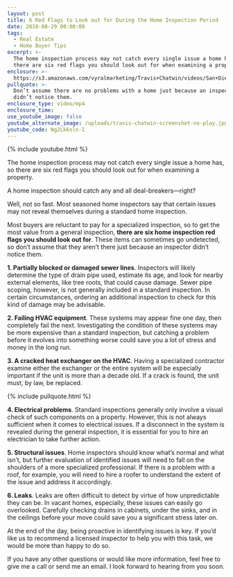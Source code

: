 ```yaml
---
layout: post
title: 6 Red Flags to Look out for During the Home Inspection Period
date: 2018-08-29 00:00:00
tags:
  - Real Estate
  - Home Buyer Tips
excerpt: >-
  The home inspection process may not catch every single issue a home has, so
  there are six red flags you should look out for when examining a property.
enclosure: >-
  https://s3.amazonaws.com/vyralmarketing/Travis+Chatwin/videos/San+Diego+Real+Estate+-+6+Red+Flags+to+Look+out+for+During+the+Home+Inspection+Period.mp4
pullquote: >-
  Don’t assume there are no problems with a home just because an inspector
  didn’t notice them.
enclosure_type: video/mp4
enclosure_time:
use_youtube_image: false
youtube_alternate_image: /uploads/travis-chatwin-screenshot-no-play.jpg
youtube_code: Ng2Lk6sln-I
---
```


{% include youtube.html %}

The home inspection process may not catch every single issue a home has, so there are six red flags you should look out for when examining a property.

A home inspection should catch any and all deal-breakers—right?

Well, not so fast. Most seasoned home inspectors say that certain issues may not reveal themselves during a standard home inspection.

Most buyers are reluctant to pay for a specialized inspection, so to get the most value from a general inspection, **there are six home inspection red flags you should look out for**. These items can sometimes go undetected, so don’t assume that they aren’t there just because an inspector didn’t notice them.

**1. Partially blocked or damaged sewer lines**. Inspectors will likely determine the type of drain pipe used, estimate its age, and look for nearby external elements, like tree roots, that could cause damage. Sewer pipe scoping, however, is not generally included in a standard inspection. In certain circumstances, ordering an additional inspection to check for this kind of damage may be advisable.

**2. Failing HVAC equipment**. These systems may appear fine one day, then completely fail the next. Investigating the condition of these systems may be more expensive than a standard inspection, but catching a problem before it evolves into something worse could save you a lot of stress and money in the long run.

**3. A cracked heat exchanger on the HVAC**. Having a specialized contractor examine either the exchanger or the entire system will be especially important if the unit is more than a decade old. If a crack is found, the unit must, by law, be replaced.

{% include pullquote.html %}

**4. Electrical problems**. Standard inspections generally only involve a visual check of such components on a property. However, this is not always sufficient when it comes to electrical issues. If a disconnect in the system is revealed during the general inspection, it is essential for you to hire an electrician to take further action.

**5. Structural issues**. Home inspectors should know what’s normal and what isn’t, but further evaluation of identified issues will need to fall on the shoulders of a more specialized professional. If there is a problem with a roof, for example, you will need to hire a roofer to understand the extent of the issue and address it accordingly.

**6. Leaks**. Leaks are often difficult to detect by virtue of how unpredictable they can be. In vacant homes, especially, these issues can easily go overlooked. Carefully checking drains in cabinets, under the sinks, and in the ceilings before your move could save you a significant stress later on.

At the end of the day, being proactive in identifying issues is key. If you’d like us to recommend a licensed inspector to help you with this task, we would be more than happy to do so.

If you have any other questions or would like more information, feel free to give me a call or send me an email. I look forward to hearing from you soon.